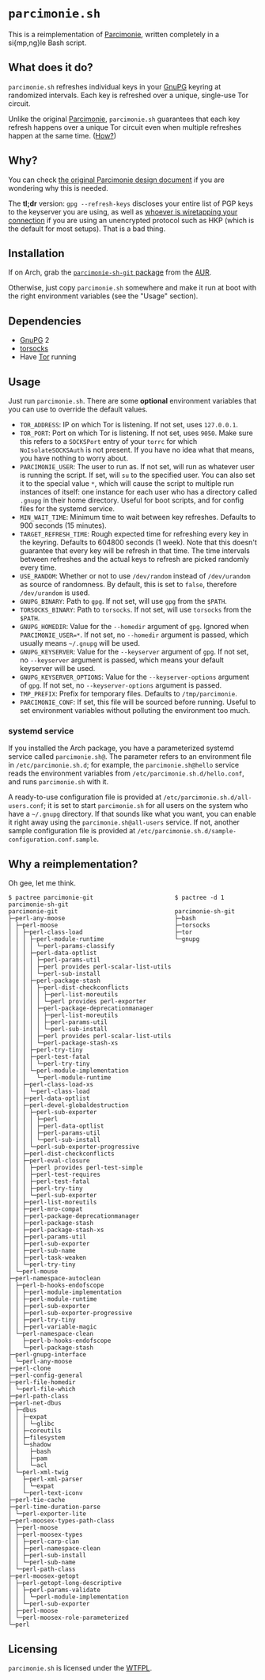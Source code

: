 # `parcimonie.sh`

This is a reimplementation of [Parcimonie], written completely in a si{mp,ng}le Bash script.

## What does it do?

`parcimonie.sh` refreshes individual keys in your [GnuPG] keyring at randomized intervals. Each key is refreshed over a unique, single-use Tor circuit.

Unlike the original [Parcimonie], `parcimonie.sh` guarantees that each key refresh happens over a unique Tor circuit even when multiple refreshes happen at the same time. ([How?][Unique Tor circuit creation])

## Why?

You can check [the original Parcimonie design document][Parcimonie design.mdwn] if you are wondering why this is needed.

The **tl;dr** version: `gpg --refresh-keys` discloses your entire list of PGP keys to the keyserver you are using, as well as [whoever is wiretapping your connection][National Security Agency] if you are using an unencrypted protocol such as HKP (which is the default for most setups). That is a bad thing.

## Installation

If on Arch, grab the [`parcimonie-sh-git` package][parcimonie-sh-git package on the Arch User Repository] from the [AUR][Arch User Repository].

Otherwise, just copy `parcimonie.sh` somewhere and make it run at boot with the right environment variables (see the "Usage" section).

## Dependencies

* [GnuPG] 2
* [torsocks]
* Have [Tor] running

## Usage

Just run `parcimonie.sh`. There are some **optional** environment variables that you can use to override the default values.

* `TOR_ADDRESS`: IP on which Tor is listening. If not set, uses `127.0.0.1`.
* `TOR_PORT`: Port on which Tor is listening. If not set, uses `9050`. Make sure this refers to a `SOCKSPort` entry of your `torrc` for which `NoIsolateSOCKSAuth` is not present. If you have no idea what that means, you have nothing to worry about.
* `PARCIMONIE_USER`: The user to run as. If not set, will run as whatever user is running the script. If set, will `su` to the specified user. You can also set it to the special value `*`, which will cause the script to multiple run instances of itself: one instance for each user who has a directory called `.gnupg` in their home directory. Useful for boot scripts, and for config files for the systemd service.
* `MIN_WAIT_TIME`: Minimum time to wait between key refreshes. Defaults to 900 seconds (15 minutes).
* `TARGET_REFRESH_TIME`: Rough expected time for refreshing every key in the keyring. Defaults to 604800 seconds (1 week). Note that this doesn't guarantee that every key will be refresh in that time. The time intervals between refreshes and the actual keys to refresh are picked randomly every time.
* `USE_RANDOM`: Whether or not to use `/dev/random` instead of `/dev/urandom` as source of randomness. By default, this is set to `false`, therefore `/dev/urandom` is used.
* `GNUPG_BINARY`: Path to `gpg`. If not set, will use `gpg` from the `$PATH`.
* `TORSOCKS_BINARY`: Path to `torsocks`. If not set, will use `torsocks` from the `$PATH`.
* `GNUPG_HOMEDIR`: Value for the `--homedir` argument of `gpg`. Ignored when `PARCIMONIE_USER=*`. If not set, no `--homedir` argument is passed, which usually means `~/.gnupg` will be used.
* `GNUPG_KEYSERVER`: Value for the `--keyserver` argument of `gpg`. If not set, no `--keyserver` argument is passed, which means your default keyserver will be used.
* `GNUPG_KEYSERVER_OPTIONS`: Value for the `--keyserver-options` argument of `gpg`. If not set, no `--keyserver-options` argument is passed.
* `TMP_PREFIX`: Prefix for temporary files. Defaults to `/tmp/parcimonie`.
* `PARCIMONIE_CONF`: If set, this file will be sourced before running. Useful to set environment variables without polluting the environment too much.

### systemd service

If you installed the Arch package, you have a parameterized systemd service called `parcimonie.sh@`. The parameter refers to an environment file in `/etc/parcimonie.sh.d`; for example, the `parcimonie.sh@hello` service reads the environment variables from `/etc/parcimonie.sh.d/hello.conf`, and runs `parcimonie.sh` with it.

A ready-to-use configuration file is provided at `/etc/parcimonie.sh.d/all-users.conf`; it is set to start `parcimonie.sh` for all users on the system who have a `~/.gnupg` directory. If that sounds like what you want, you can enable it right away using the `parcimonie.sh@all-users` service. If not, another sample configuration file is provided at `/etc/parcimonie.sh.d/sample-configuration.conf.sample`.

## Why a reimplementation?

Oh gee, let me think.

```
$ pactree parcimonie-git                       $ pactree -d 1 parcimonie-sh-git
parcimonie-git                                 parcimonie-sh-git
├─perl-any-moose                               ├─bash
│ ├─perl-moose                                 ├─torsocks
│ │ ├─perl-class-load                          ├─tor
│ │ │ ├─perl-module-runtime                    └─gnupg
│ │ │ │ └─perl-params-classify
│ │ │ ├─perl-data-optlist
│ │ │ │ ├─perl-params-util
│ │ │ │ ├─perl provides perl-scalar-list-utils
│ │ │ │ └─perl-sub-install
│ │ │ ├─perl-package-stash
│ │ │ │ ├─perl-dist-checkconflicts
│ │ │ │ │ ├─perl-list-moreutils
│ │ │ │ │ └─perl provides perl-exporter
│ │ │ │ ├─perl-package-deprecationmanager
│ │ │ │ │ ├─perl-list-moreutils
│ │ │ │ │ ├─perl-params-util
│ │ │ │ │ └─perl-sub-install
│ │ │ │ ├─perl provides perl-scalar-list-utils
│ │ │ │ └─perl-package-stash-xs
│ │ │ ├─perl-try-tiny
│ │ │ ├─perl-test-fatal
│ │ │ │ └─perl-try-tiny
│ │ │ └─perl-module-implementation
│ │ │   └─perl-module-runtime
│ │ ├─perl-class-load-xs
│ │ │ └─perl-class-load
│ │ ├─perl-data-optlist
│ │ ├─perl-devel-globaldestruction
│ │ │ ├─perl-sub-exporter
│ │ │ │ ├─perl
│ │ │ │ ├─perl-data-optlist
│ │ │ │ ├─perl-params-util
│ │ │ │ └─perl-sub-install
│ │ │ └─perl-sub-exporter-progressive
│ │ ├─perl-dist-checkconflicts
│ │ ├─perl-eval-closure
│ │ │ ├─perl provides perl-test-simple
│ │ │ ├─perl-test-requires
│ │ │ ├─perl-test-fatal
│ │ │ ├─perl-try-tiny
│ │ │ └─perl-sub-exporter
│ │ ├─perl-list-moreutils
│ │ ├─perl-mro-compat
│ │ ├─perl-package-deprecationmanager
│ │ ├─perl-package-stash
│ │ ├─perl-package-stash-xs
│ │ ├─perl-params-util
│ │ ├─perl-sub-exporter
│ │ ├─perl-sub-name
│ │ ├─perl-task-weaken
│ │ └─perl-try-tiny
│ └─perl-mouse
├─perl-namespace-autoclean
│ ├─perl-b-hooks-endofscope
│ │ ├─perl-module-implementation
│ │ ├─perl-module-runtime
│ │ ├─perl-sub-exporter
│ │ ├─perl-sub-exporter-progressive
│ │ ├─perl-try-tiny
│ │ ├─perl-variable-magic
│ └─perl-namespace-clean
│   ├─perl-b-hooks-endofscope
│   └─perl-package-stash
├─perl-gnupg-interface
│ └─perl-any-moose
├─perl-clone
├─perl-config-general
├─perl-file-homedir
│ └─perl-file-which
├─perl-path-class
├─perl-net-dbus
│ ├─dbus
│ │ ├─expat
│ │ │ └─glibc
│ │ ├─coreutils
│ │ ├─filesystem
│ │ └─shadow
│ │   ├─bash
│ │   ├─pam
│ │   └─acl
│ └─perl-xml-twig
│   ├─perl-xml-parser
│   │ └─expat
│   └─perl-text-iconv
├─perl-tie-cache
├─perl-time-duration-parse
│ └─perl-exporter-lite
├─perl-moosex-types-path-class
│ ├─perl-moose
│ ├─perl-moosex-types
│ │ ├─perl-carp-clan
│ │ ├─perl-namespace-clean
│ │ ├─perl-sub-install
│ │ └─perl-sub-name
│ └─perl-path-class
├─perl-moosex-getopt
│ ├─perl-getopt-long-descriptive
│ │ ├─perl-params-validate
│ │ │ └─perl-module-implementation
│ │ └─perl-sub-exporter
│ ├─perl-moose
│ └─perl-moosex-role-parameterized
└─perl
```

## Licensing

`parcimonie.sh` is licensed under the [WTFPL].

[Parcimonie]: https://gaffer.ptitcanardnoir.org/intrigeri/code/parcimonie/
[GnuPG]: https://en.wikipedia.org/wiki/GNU_Privacy_Guard
[Unique Tor circuit creation]: https://github.com/EtiennePerot/parcimonie.sh/commit/1598184c08e1cedf99d596d093b63fefe1212522#L0R9
[Parcimonie design.mdwn]: https://code.ohloh.net/file?fid=BbMaEKchr9cDAOVs8ozX5mJ40g8&cid=RfbvTf3fwdw&s=&browser=Default&fp=405976&mpundefined&projSelected=true
[National Security Agency]: https://en.wikipedia.org/wiki/National_Security_Agency
[parcimonie-sh-git package on the Arch User Repository]: https://aur.archlinux.org/packages/parcimonie-sh-git
[Arch User Repository]: https://aur.archlinux.org/
[torsocks]: https://code.google.com/p/torsocks/
[Tor]: https://www.torproject.org/
[WTFPL]: http://www.wtfpl.net/
